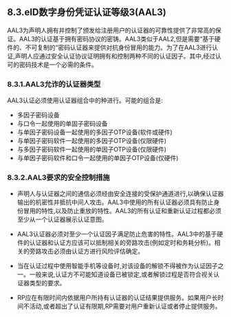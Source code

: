 ## 8.3.eID数字身份凭证认证等级3\(AAL3\)

AAL3为声明人拥有并控制了颁发给注册用户的认证器的可靠性提供了非常高的保证。AAL3的认证基于拥有密码协议的密铸。AAL3类似于AAL2,但是需要“基于硬件的、不可复制的“密码认证器来提供对抗身份冒用的能力。为了在AAL3进行认证,声明人应通过安全认证协议证明拥有和控制两种不同的认证因子。其中,经过认可的密码技术是一个必需的条件。

### 8.3.1.AAL3允诈的认证器类型

AAL3认证必须使用认证器组合中的种进行。可能的组合是:

* 多因子密码设备
* 与口令一起使用的单固子密码设备
* 与单因子密码设备一起使用的多因子OTP设备\(软件或硬件\)
* 与单因子密码软件一起使用的多因子OTP设备\(仅限硬件\)
* 与多因子密码软件一起使用的单因子OTP设备\(仅限硬件\)
* 与单因子密码软件和口令一起使用的单因子OTP设备\(仅硬件\)

### 8.3.2.AAL3要求的安全控制措施

* 声明人与认证器之间的通信必须经由安全连接的受保护通道进行,以确保认证器输出的机密性并抵抗中间人攻击。AAL3中使用的所有认证器必须具有防止身份冒用的特性,以及防止重放的特性。AAL3的所有认证和重新认证过程都必须至少从一个认证器展示认证意图。

* AAL3认证器必须对至少一个认证因子满足防止危害的特性。AAL3中的基于硬件的认证器和认证方应该可以抵制相关的旁路攻击\(例如定时和务耗分析\)。相关的旁路攻击必须由认证方进行风险评估确定。
* 当在认证过程中使用智能手机等设备时,对该设备的解锁不得被作为认证因子之一。一般来说,认证方不可能知道设备已被锁定,或者解锁过程是否符合视关认证器类型的要求。
* RP应在有限时间内依据用户所持有认证器的认证结果提供服务。如果用户长时间不活动,或者超出了认证有限期,RP需要对用户重新认证或者停止提供服务。




